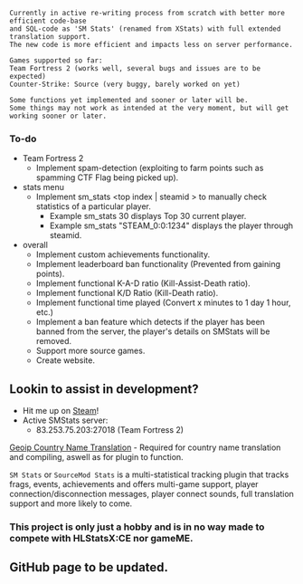 
```
Currently in active re-writing process from scratch with better more efficient code-base
and SQL-code as 'SM Stats' (renamed from XStats) with full extended translation support.
The new code is more efficient and impacts less on server performance.

Games supported so far:
Team Fortress 2 (works well, several bugs and issues are to be expected)
Counter-Strike: Source (very buggy, barely worked on yet)

Some functions yet implemented and sooner or later will be.
Some things may not work as intended at the very moment, but will get working sooner or later.
```

### To-do
   - Team Fortress 2
        - Implement spam-detection (exploiting to farm points such as spamming CTF Flag being picked up).
   - stats menu
        - Implement sm_stats <top index | steamid > to manually check statistics of a particular player.
             -  Example sm_stats 30 displays Top 30 current player.
             -  Example sm_stats "STEAM_0:0:1234" displays the player through steamid.
   - overall
        - Implement custom achievements functionality.
        - Implement leaderboard ban functionality (Prevented from gaining points).
        - Implement functional K-A-D ratio (Kill-Assist-Death ratio).
        - Implement functional K/D Ratio (Kill-Death ratio).
        - Implement functional time played (Convert x minutes to 1 day 1 hour, etc.)
		- Implement a ban feature which detects if the player has been banned from the server, the player's details on SMStats will be removed.
        - Support more source games.
        - Create website.

## Lookin to assist in development?
   - Hit me up on [Steam](https://steamcommunity.com/id/Teamkiller324)!
   - Active SMStats server:
        - 83.253.75.203:27018 (Team Fortress 2)

[Geoip Country Name Translation](https://github.com/Teamkiller324/SM-Geoip-CountryName) - Required for country name translation and compiling, aswell as for plugin to function.

``SM Stats`` or ``SourceMod Stats`` is a multi-statistical tracking plugin that tracks frags, events, achievements and offers multi-game support, player connection/disconnection messages, player connect sounds, full translation support and more likely to come.

### This project is only just a hobby and is in no way made to compete with HLStatsX:CE nor gameME.

## GitHub page to be updated.
